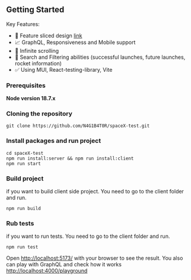 ## Getting Started

Key Features:
- 👑 Feature sliced design [link](https://feature-sliced.design/)
- 📈 GraphQL, Responsiveness and Mobile support
- 🚀 Infinite scrolling
- 🔑 Search and Filtering abilities (successful launches, future launches, rocket information)
- ✅ Using MUI, React-testing-library, Vite

### Prerequisites

**Node version 18.7.x**

### Cloning the repository

```shell
git clone https://github.com/N4G1B4T0R/spaceX-test.git
```

### Install packages and run project

```shell
cd spaceX-test
npm run install:server && npm run install:client
npm run start
```


### Build project
if you want to build client side project.
You need to go to the client folder and run.
```shell
npm run build
```

### Rub tests
if you want to run tests.
You need to go to the client folder and run.
```shell
npm run test
```

Open [http://localhost:5173/](http://localhost:5173/) with your browser to see the result.
You also can play with GraphQL and check how it works [http://localhost:4000/playground](http://localhost:4000/playground)
